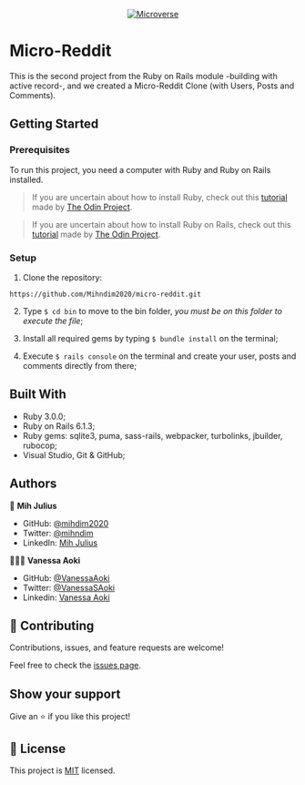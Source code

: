 <p align="center">
  <a href="https://www.microverse.org/">
    <img alt="Microverse" src="https://img.shields.io/badge/-Microverse-blueviolet?style=flat-square">
  </a>
</p>

# Micro-Reddit
This is the second project from the Ruby on Rails module -building with active record-, and we created a Micro-Reddit Clone (with Users, Posts and Comments).

## Getting Started

### Prerequisites
To run this project, you need a computer with Ruby and Ruby on Rails installed.
> If you are uncertain about how to install Ruby, check out this [tutorial](https://www.theodinproject.com/courses/ruby-programming/lessons/installing-ruby-ruby-programming) made by [The Odin Project](https://www.theodinproject.com/about).

> If you are uncertain about how to install Ruby on Rails, check out this [tutorial](https://www.theodinproject.com/paths/full-stack-ruby-on-rails/courses/ruby-on-rails/lessons/your-first-rails-application-ruby-on-rails) made by [The Odin Project](https://www.theodinproject.com/about).

### Setup

1. Clone the repository:
```
https://github.com/Mihndim2020/micro-reddit.git
```
2. Type  `$ cd bin` to move to the bin folder, *you must be on this folder to execute the file*;

3. Install all required gems by typing `$ bundle install` on the terminal;

4. Execute `$ rails console` on the terminal and create your user, posts and comments directly from there;

## Built With

- Ruby 3.0.0;
- Ruby on Rails 6.1.3;
- Ruby gems: sqlite3, puma, sass-rails, webpacker, turbolinks, jbuilder, rubocop;
- Visual Studio, Git & GitHub;

## Authors

👤 **Mih Julius**

- GitHub: [@mihdim2020](https://github.com/@mihdim2020)
- Twitter: [@mihndim](https://twitter.com/@mihndim)
- LinkedIn: [Mih Julius](https://linkedin.com/Mih_Julius)

👩🏼‍💻 **Vanessa Aoki**

- GitHub: [@VanessaAoki](https://github.com/VanessaAoki)
- Twitter: [@VanessaSAoki](https://twitter.com/VanessaSAoki)
- Linkedin: [Vanessa Aoki](https://www.linkedin.com/in/vanessasaoki/)


## 🤝 Contributing

Contributions, issues, and feature requests are welcome!

Feel free to check the [issues page](https://github.com/Mihndim2020/micro-reddit/issues).


## Show your support

Give an ⭐️ if you like this project!


## 📝 License

This project is [MIT](./LICENSE) licensed.

